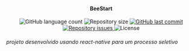 <h4 align="center">
  BeeStart
</h4>
<p align="center">
  <img alt="GitHub language count" src="https://img.shields.io/github/languages/count/silvaAlex/desafioBeestart">
  <img alt="Repository size" src="https://img.shields.io/github/repo-size/silvaAlex/desafioBeestart">
  <a href="https://github.com/silvaAlex/desafioBeestart/commits/master">
    <img alt="GitHub last commit" src="https://img.shields.io/github/last-commit/silvaAlex/desafioBeestart"/>
  </a>

  <a href="https://github.com/silvaAlex/desafioBeestart/issues">
    <img alt="Repository issues" src="https://img.shields.io/github/issues/silvaAlex/desafioBeestart">
  </a>

  <img alt="License" src="https://img.shields.io/badge/license-MIT-%2304D361">
</p>

<h6>projeto desenvolvido usando react-native para um processo seletivo</h6>
